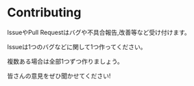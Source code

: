 # Contributing
IssueやPull Requestはバグや不具合報告,改善等など受け付けます。

Issueは1つのバグなどに関して1つ作ってください。

複数ある場合は全部1つずつ作りましょう。

皆さんの意見をぜひ聞かせてください!
